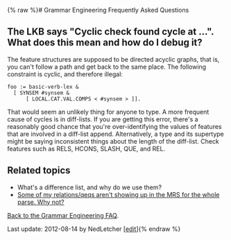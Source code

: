 {% raw %}# Grammar Engineering Frequently Asked Questions

## The LKB says "Cyclic check found cycle at ...". What does this mean and how do I debug it?

The feature structures are supposed to be directed acyclic graphs, that
is, you can't follow a path and get back to the same place. The
following constraint is cyclic, and therefore illegal:

    foo := basic-verb-lex &
      [ SYNSEM #synsem & 
          [ LOCAL.CAT.VAL.COMPS < #synsem > ]].

That would seem an unlikely thing for anyone to type. A more frequent
cause of cycles is in diff-lists. If you are getting this error, there's
a reasonably good chance that you're over-identifying the values of
features that are involved in a diff-list append. Alternatively, a type
and its supertype might be saying inconsistent things about the length
of the diff-list. Check features such as RELS, HCONS, SLASH, QUE, and
REL.

## Related topics

- What's a difference list, and why do we use them?
- [Some of my relations/qeqs aren't showing up in the MRS for the
whole parse. Why not?]()

[Back to the Grammar Engineering FAQ](/GrammarEngineeringFaq).

Last update: 2012-08-14 by NedLetcher [[edit](https://github.com/delph-in/docs/wiki/GeFaqCyclicCheck/_edit)]{% endraw %}